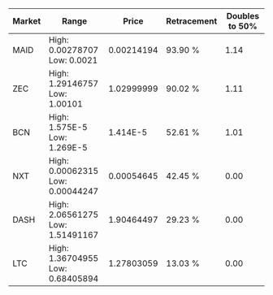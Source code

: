 | Market | Range | Price| Retracement | Doubles to 50% |
| --- | --- | --- | --- | --- |
| MAID | High: 0.00278707<br />Low: 0.0021 | 0.00214194 | 93.90 % | 1.14 |
| ZEC | High: 1.29146757<br />Low: 1.00101 | 1.02999999 | 90.02 % | 1.11 |
| BCN | High: 1.575E-5<br />Low: 1.269E-5 | 1.414E-5 | 52.61 % | 1.01 |
| NXT | High: 0.00062315<br />Low: 0.00044247 | 0.00054645 | 42.45 % | 0.00 |
| DASH | High: 2.06561275<br />Low: 1.51491167 | 1.90464497 | 29.23 % | 0.00 |
| LTC | High: 1.36704955<br />Low: 0.68405894 | 1.27803059 | 13.03 % | 0.00 |
